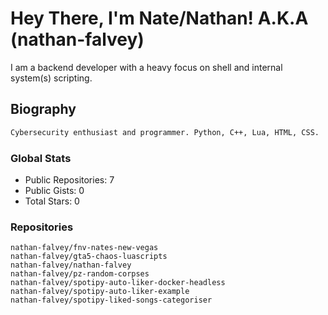# Hey There, I'm Nate/Nathan! A.K.A (nathan-falvey)
I am a backend developer with a heavy focus on shell and internal system(s) scripting.
## Biography
```bash
Cybersecurity enthusiast and programmer. Python, C++, Lua, HTML, CSS. 
```
### Global Stats
* Public Repositories: 7
* Public Gists: 0
* Total Stars: 0
### Repositories
```
nathan-falvey/fnv-nates-new-vegas
nathan-falvey/gta5-chaos-luascripts
nathan-falvey/nathan-falvey
nathan-falvey/pz-random-corpses
nathan-falvey/spotipy-auto-liker-docker-headless
nathan-falvey/spotipy-auto-liker-example
nathan-falvey/spotipy-liked-songs-categoriser
```
